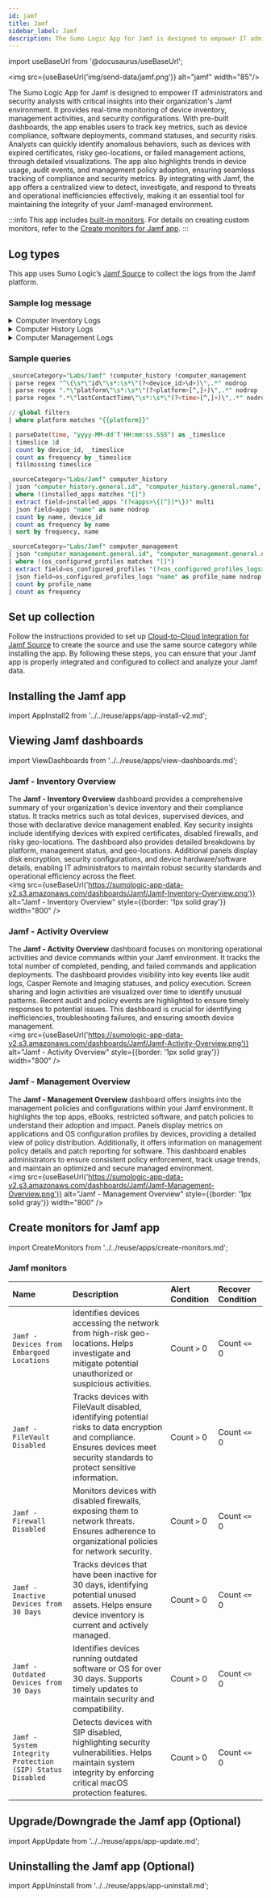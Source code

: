 ```yaml
---
id: jamf
title: Jamf
sidebar_label: Jamf
description: The Sumo Logic App for Jamf is designed to empower IT administrators and security analysts with critical insights into their organization's Jamf environment.
---
```


import useBaseUrl from '@docusaurus/useBaseUrl';

<img src={useBaseUrl('img/send-data/jamf.png')} alt="jamf" width="85"/>

The Sumo Logic App for Jamf is designed to empower IT administrators and security analysts with critical insights into their organization's Jamf environment. It provides real-time monitoring of device inventory, management activities, and security configurations. With pre-built dashboards, the app enables users to track key metrics, such as device compliance, software deployments, command statuses, and security risks. Analysts can quickly identify anomalous behaviors, such as devices with expired certificates, risky geo-locations, or failed management actions, through detailed visualizations. The app also highlights trends in device usage, audit events, and management policy adoption, ensuring seamless tracking of compliance and security metrics. By integrating with Jamf, the app offers a centralized view to detect, investigate, and respond to threats and operational inefficiencies effectively, making it an essential tool for maintaining the integrity of your Jamf-managed environment.

:::info
This app includes [built-in monitors](#jamf-monitors). For details on creating custom monitors, refer to the [Create monitors for Jamf app](#create-monitors-for-jamf-app).
:::

## Log types

This app uses Sumo Logic’s [Jamf Source](/docs/send-data/hosted-collectors/cloud-to-cloud-integration-framework/jamf-source/) to collect the logs from the Jamf platform.

### Sample log message

<details>
<summary>Computer Inventory Logs</summary>

```json
{
  "totalCount": 3,
  "results": [
    {
      "id": "1",
      "udid": "123",
      "general": {
        "name": "Boalime",
        "lastIpAddress": "247.185.82.186",
        "lastReportedIp": "247.185.82.186",
        "jamfBinaryVersion": "9.27",
        "platform": "Mac",
        "barcode1": "5 12345 678900",
        "barcode2": "5 12345 678900",
        "assetTag": "304822",
        "remoteManagement": {
          "managed": true
        },
        "supervised": true,
        "mdmCapable": {
          "capable": true,
          "capableUsers": [
            "admin",
            "rootadmin"
          ]
        },
        "reportDate": "2018-10-31T18:04:13Z",
        "lastContactTime": "2018-10-31T18:04:13Z",
        "lastCloudBackupDate": "2018-10-31T18:04:13Z",
        "lastEnrolledDate": "2018-10-31T18:04:13Z",
        "mdmProfileExpiration": "2018-10-31T18:04:13Z",
        "initialEntryDate": "2018-10-31",
        "distributionPoint": "distribution point name",
        "enrollmentMethod": {
          "id": "1",
          "objectName": "user@domain.com",
          "objectType": "User-initiated - no invitation"
        },
        "site": {
          "id": "1",
          "name": "Eau Claire"
        },
        "itunesStoreAccountActive": true,
        "enrolledViaAutomatedDeviceEnrollment": true,
        "userApprovedMdm": true,
        "declarativeDeviceManagementEnabled": true,
        "extensionAttributes": [
          {
            "definitionId": "23",
            "name": "Some Attribute",
            "description": "Some Attribute defines how much Foo impacts Bar.",
            "enabled": true,
            "multiValue": true,
            "values": [
              "foo",
              "bar"
            ],
            "dataType": "STRING",
            "options": [
              "foo",
              "bar"
            ],
            "inputType": "TEXT"
          }
        ],
        "managementId": "73226fb6-61df-4c10-9552-eb9bc353d507"
      },
      "diskEncryption": {
        "bootPartitionEncryptionDetails": {
          "partitionName": "main",
          "partitionFileVault2State": "VALID",
          "partitionFileVault2Percent": 100
        },
        "individualRecoveryKeyValidityStatus": "VALID",
        "institutionalRecoveryKeyPresent": true,
        "diskEncryptionConfigurationName": "Test configuration",
        "fileVault2Enabled": true,
        "fileVault2EnabledUserNames": [
          "admin"
        ],
        "fileVault2EligibilityMessage": "Not a boot partition"
      },
      "purchasing": {
        "leased": true,
        "purchased": true,
        "poNumber": "53-1",
        "poDate": "2019-01-01",
        "vendor": "Example Vendor",
        "warrantyDate": "2019-01-01",
        "appleCareId": "abcd",
        "leaseDate": "2019-01-01",
        "purchasePrice": "$500",
        "lifeExpectancy": 5,
        "purchasingAccount": "admin",
        "purchasingContact": "true",
        "extensionAttributes": [
          {
            "definitionId": "23",
            "name": "Some Attribute",
            "description": "Some Attribute defines how much Foo impacts Bar.",
            "enabled": true,
            "multiValue": true,
            "values": [
              "foo",
              "bar"
            ],
            "dataType": "STRING",
            "options": [
              "foo",
              "bar"
            ],
            "inputType": "TEXT"
          }
        ]
      },
      "applications": [
        {
          "name": "Microsoft Word",
          "path": "/usr/local/app",
          "version": "1.0.0",
          "macAppStore": true,
          "sizeMegabytes": 25,
          "bundleId": "1",
          "updateAvailable": false,
          "externalVersionId": "1"
        }
      ],
      "storage": {
        "bootDriveAvailableSpaceMegabytes": 3072,
        "disks": [
          {
            "id": "170",
            "device": "disk0",
            "model": "APPLE HDD TOSHIBA MK5065GSXF",
            "revision": "5",
            "serialNumber": "a8598f013366",
            "sizeMegabytes": 262144,
            "smartStatus": "OK",
            "type": "false",
            "partitions": [
              {
                "name": "Foo",
                "sizeMegabytes": 262144,
                "availableMegabytes": 131072,
                "partitionType": "BOOT",
                "percentUsed": 25,
                "fileVault2State": "VALID",
                "fileVault2ProgressPercent": 45,
                "lvmManaged": true
              }
            ]
          }
        ]
      },
      "userAndLocation": {
        "username": "Madison Anderson",
        "realname": "13-inch MacBook",
        "email": "email@com.pl",
        "position": "IT Team Lead",
        "phone": "123-456-789",
        "departmentId": "1",
        "buildingId": "1",
        "room": "5",
        "extensionAttributes": [
          {
            "definitionId": "23",
            "name": "Some Attribute",
            "description": "Some Attribute defines how much Foo impacts Bar.",
            "enabled": true,
            "multiValue": true,
            "values": [
              "foo",
              "bar"
            ],
            "dataType": "STRING",
            "options": [
              "foo",
              "bar"
            ],
            "inputType": "TEXT"
          }
        ]
      },
      "configurationProfiles": [
        {
          "id": "1",
          "username": "username",
          "lastInstalled": "2018-10-31T18:04:13Z",
          "removable": true,
          "displayName": "Displayed profile",
          "profileIdentifier": "0ae590fe-9b30-11ea-bb37-0242ac130002"
        }
      ],
      "printers": [
        {
          "name": "My Printer",
          "type": "XYZ 1122",
          "uri": "ipp://10.0.0.5",
          "location": "7th floor"
        }
      ],
      "services": [
        {
          "name": "SomeService"
        }
      ],
      "hardware": {
        "make": "Apple",
        "model": "13-inch MacBook Pro (Mid 2012)",
        "modelIdentifier": "MacBookPro9,2",
        "serialNumber": "C02ZC2QYLVDL",
        "processorSpeedMhz": 2100,
        "processorCount": 2,
        "coreCount": 2,
        "processorType": "Intel Core i5",
        "processorArchitecture": "i386",
        "busSpeedMhz": 2133,
        "cacheSizeKilobytes": 3072,
        "networkAdapterType": "Foo",
        "macAddress": "6A:2C:4B:B7:65:B5",
        "altNetworkAdapterType": "Bar",
        "altMacAddress": "82:45:58:44:dc:01",
        "totalRamMegabytes": 4096,
        "openRamSlots": 0,
        "batteryCapacityPercent": 85,
        "batteryHealth": "UNKNOWN",
        "smcVersion": "2.2f38",
        "nicSpeed": "N/A",
        "opticalDrive": "MATSHITA DVD-R UJ-8A8",
        "bootRom": "MBP91.00D3.B08",
        "bleCapable": false,
        "supportsIosAppInstalls": false,
        "appleSilicon": false,
        "extensionAttributes": [
          {
            "definitionId": "23",
            "name": "Some Attribute",
            "description": "Some Attribute defines how much Foo impacts Bar.",
            "enabled": true,
            "multiValue": true,
            "values": [
              "foo",
              "bar"
            ],
            "dataType": "STRING",
            "options": [
              "foo",
              "bar"
            ],
            "inputType": "TEXT"
          }
        ]
      },
      "localUserAccounts": [
        {
          "uid": "501",
          "userGuid": "844F1177-0CF5-40C6-901F-38EDD9969C1C",
          "username": "jamf",
          "fullName": "John Jamf",
          "admin": true,
          "homeDirectory": "/Users/jamf",
          "homeDirectorySizeMb": 131072,
          "fileVault2Enabled": true,
          "userAccountType": "LOCAL",
          "passwordMinLength": 4,
          "passwordMaxAge": 5,
          "passwordMinComplexCharacters": 5,
          "passwordHistoryDepth": 5,
          "passwordRequireAlphanumeric": true,
          "computerAzureActiveDirectoryId": "1",
          "userAzureActiveDirectoryId": "1",
          "azureActiveDirectoryId": "ACTIVATED"
        }
      ],
      "certificates": [
        {
          "commonName": "jamf.com",
          "identity": true,
          "expirationDate": "2030-10-31T18:04:13Z",
          "username": "test",
          "lifecycleStatus": "ACTIVE",
          "certificateStatus": "ISSUED",
          "subjectName": "CN=jamf.com",
          "serialNumber": "40f3d9fb",
          "sha1Fingerprint": "ed361458724d06082b2314acdb82e1f586f085f5",
          "issuedDate": "2022-05-23T14:54:10Z"
        }
      ],
      "attachments": [
        {
          "id": "1",
          "name": "Attachment.pdf",
          "fileType": "application/pdf",
          "sizeBytes": 1024
        }
      ],
      "plugins": [
        {
          "name": "plugin name",
          "version": "1.02",
          "path": "/Applications/"
        }
      ],
      "packageReceipts": {
        "installedByJamfPro": [
          "com.jamf.protect.JamfProtect"
        ],
        "installedByInstallerSwu": [
          "com.apple.pkg.Core"
        ],
        "cached": [
          "com.jamf.protect.JamfProtect"
        ]
      },
      "fonts": [
        {
          "name": "font name",
          "version": "1.02",
          "path": "/Applications/"
        }
      ],
      "security": {
        "sipStatus": "ENABLED",
        "gatekeeperStatus": "APP_STORE_AND_IDENTIFIED_DEVELOPERS",
        "xprotectVersion": "1.2.3",
        "autoLoginDisabled": false,
        "remoteDesktopEnabled": true,
        "activationLockEnabled": true,
        "recoveryLockEnabled": true,
        "firewallEnabled": true,
        "secureBootLevel": "FULL_SECURITY",
        "externalBootLevel": "ALLOW_BOOTING_FROM_EXTERNAL_MEDIA",
        "bootstrapTokenAllowed": true,
        "bootstrapTokenEscrowedStatus": "ESCROWED",
        "lastAttestationAttempt": "1970-01-01T00:00:00Z",
        "lastSuccessfulAttestation": "1970-01-01T00:00:00Z",
        "attestationStatus": "PENDING"
      },
      "operatingSystem": {
        "name": "Mac OS X",
        "version": "10.9.5",
        "build": "13A603",
        "supplementalBuildVersion": "13A953",
        "rapidSecurityResponse": "(a)",
        "activeDirectoryStatus": "Not Bound",
        "fileVault2Status": "ALL_ENCRYPTED",
        "softwareUpdateDeviceId": "J132AP",
        "extensionAttributes": [
          {
            "definitionId": "23",
            "name": "Some Attribute",
            "description": "Some Attribute defines how much Foo impacts Bar.",
            "enabled": true,
            "multiValue": true,
            "values": [
              "foo",
              "bar"
            ],
            "dataType": "STRING",
            "options": [
              "foo",
              "bar"
            ],
            "inputType": "TEXT"
          }
        ]
      },
      "licensedSoftware": [
        {
          "id": "1",
          "name": "Microsoft Word"
        }
      ],
      "ibeacons": [
        {
          "name": "room A"
        }
      ],
      "softwareUpdates": [
        {
          "name": "BEdit",
          "version": "1.15.2",
          "packageName": "com.apple.pkg.AdditionalEssentials"
        }
      ],
      "extensionAttributes": [
        {
          "definitionId": "23",
          "name": "Some Attribute",
          "description": "Some Attribute defines how much Foo impacts Bar.",
          "enabled": true,
          "multiValue": true,
          "values": [
            "foo",
            "bar"
          ],
          "dataType": "STRING",
          "options": [
            "foo",
            "bar"
          ],
          "inputType": "TEXT"
        }
      ],
      "contentCaching": {
        "computerContentCachingInformationId": "1",
        "parents": [
          {
            "contentCachingParentId": "1",
            "address": "SomeAddress",
            "alerts": {
              "contentCachingParentAlertId": "1",
              "addresses": [],
              "className": "SomeClass",
              "postDate": "2018-10-31T18:04:13Z"
            },
            "details": {
              "contentCachingParentDetailsId": "1",
              "acPower": true,
              "cacheSizeBytes": 0,
              "capabilities": {
                "contentCachingParentCapabilitiesId": "1",
                "imports": true,
                "namespaces": true,
                "personalContent": true,
                "queryParameters": true,
                "sharedContent": true,
                "prioritization": true
              },
              "portable": true,
              "localNetwork": [
                {
                  "contentCachingParentLocalNetworkId": "1",
                  "speed": 5000,
                  "wired": true
                }
              ]
            },
            "guid": "CD1E1291-4AF9-4468-B5D5-0F780C13DB2F",
            "healthy": true,
            "port": 0,
            "version": "1"
          }
        ],
        "alerts": [
          {
            "cacheBytesLimit": 0,
            "className": "SomeClass",
            "pathPreventingAccess": "/some/path",
            "postDate": "2018-10-31T18:04:13Z",
            "reservedVolumeBytes": 0,
            "resource": "SomeResource"
          }
        ],
        "activated": false,
        "active": false,
        "actualCacheBytesUsed": 0,
        "cacheDetails": [
          {
            "computerContentCachingCacheDetailsId": "1",
            "categoryName": "SomeCategory",
            "diskSpaceBytesUsed": 0
          }
        ],
        "cacheBytesFree": 23353884672,
        "cacheBytesLimit": 0,
        "cacheStatus": "OK",
        "cacheBytesUsed": 0,
        "dataMigrationCompleted": false,
        "dataMigrationProgressPercentage": 0,
        "dataMigrationError": {
          "code": 0,
          "domain": "SomeDomain",
          "userInfo": [
            {
              "key": "foo",
              "value": "bar"
            }
          ]
        },
        "maxCachePressureLast1HourPercentage": 0,
        "personalCacheBytesFree": 23353884672,
        "personalCacheBytesLimit": 0,
        "personalCacheBytesUsed": 0,
        "port": 0,
        "publicAddress": "SomeAddress",
        "registrationError": "NOT_ACTIVATED",
        "registrationResponseCode": 403,
        "registrationStarted": "2018-10-31T18:04:13Z",
        "registrationStatus": "CONTENT_CACHING_FAILED",
        "restrictedMedia": false,
        "serverGuid": "CD1E1291-4AF9-4468-B5D5-0F780C13DB2F",
        "startupStatus": "FAILED",
        "tetheratorStatus": "CONTENT_CACHING_DISABLED",
        "totalBytesAreSince": "2018-10-31T18:04:13Z",
        "totalBytesDropped": 0,
        "totalBytesImported": 0,
        "totalBytesReturnedToChildren": 0,
        "totalBytesReturnedToClients": 0,
        "totalBytesReturnedToPeers": 0,
        "totalBytesStoredFromOrigin": 0,
        "totalBytesStoredFromParents": 0,
        "totalBytesStoredFromPeers": 0
      },
      "groupMemberships": [
        {
          "groupId": "1",
          "groupName": "groupOne",
          "smartGroup": true
        }
      ]
    }
  ]
}
```
</details>

<details>
<summary>Computer History Logs</summary>

```json
{
  "general": {
    "id": 1,
    "name": "Admins MacBook Pro",
    "udid": "55900BDC-347C-58B1-D249-F32244B11D30",
    "serial_number": "C02Q7KHTGFWF",
    "mac_address": "E0:AC:CB:97:36:G4"
  },
  "computer_usage_logs": [
    {
      "usage_log": {
        "event": "login",
        "username": "Admin",
        "date_time": "2017-07-07T18:37:04.000Z",
        "date_time_epoch": 1499470624555,
        "date_time_utc": "2017-07-07T18:37:04.555-0500"
      }
    }
  ],
  "audits": [
    {
      "audit": {
        "event": "Viewed FileVault Encryption Key",
        "username": "Jamf Pro Admin",
        "date_time": "2017-07-07T18:37:04.000Z",
        "date_time_epoch": 1499470624555,
        "date_time_utc": "2017-07-07T18:37:04.555-0500"
      }
    }
  ],
  "policy_logs": [
    {
      "policy_log": {
        "policy_id": 1,
        "policy_name": "Update Inventory",
        "username": "Username",
        "date_time": "2017-07-07T18:37:04.000Z",
        "date_time_epoch": 1499470624555,
        "date_time_utc": "2017-07-07T18:37:04.555-0500",
        "status": "Completed"
      }
    }
  ],
  "casper_remote_logs": [
    {
      "casper_remote_log": {
        "date_time": "2017-07-07T18:37:04.000Z",
        "date_time_epoch": 1499470624555,
        "date_time_utc": "2017-07-07T18:37:04.555-0500",
        "status": "Completed"
      }
    }
  ],
  "screen_sharing_logs": [
    {
      "screen_sharing_log": {
        "date_time": "2017-07-07T18:37:04.000Z",
        "date_time_epoch": 1499470624555,
        "date_time_utc": "2017-07-07T18:37:04.555-0500",
        "status": "Completed",
        "details": "admin authenticated to screen share with computer at 10.1.1.1"
      }
    }
  ],
  "casper_imaging_logs": [
    {
      "casper_imaging_log": {
        "date_time": "2017-07-07T18:37:04.000Z",
        "date_time_epoch": 1499470624555,
        "date_time_utc": "2017-07-07T18:37:04.555-0500",
        "status": "Completed"
      }
    }
  ],
  "commands": {
    "completed": [
      {
        "command": {
          "name": "WiFi Configuration Profile",
          "completed": "2017/07/07 at 6:37 PM",
          "completed_epoch": 1499470624555,
          "completed_utc": "2017-07-07T18:37:04.555-0500",
          "username": "string"
        }
      }
    ],
    "pending": [
      {
        "command": {
          "name": "ProfileList",
          "status": "Pending",
          "issued": "2017/07/07 at 6:37 PM",
          "issued_epoch": 1499470624555,
          "issued_utc": "2017-07-07T18:37:04.555-0500",
          "last_push": "2017/07/07 at 6:38 PM",
          "last_push_epoch": 1499470735555,
          "last_push_utc": "2017-07-07T18:38:55.555-0500",
          "username": "string"
        }
      }
    ],
    "failed": [
      {
        "command": {
          "name": "Install Configuration Profile AD Binding",
          "status": "The Directory Binding Account payload could not be installed",
          "issued": "2017/07/07 at 6:37 PM",
          "issued_epoch": 1499470624555,
          "issued_utc": "2017-07-07T18:37:04.555-0500",
          "failed": "2017/07/07 at 6:38 PM",
          "failed_epoch": 1499470735555,
          "failed_utc": "2017-07-07T18:38:55.555-0500"
        }
      }
    ]
  },
  "user_location": [
    {
      "location": {
        "date_time": "2017/07/07 at 6:37 PM",
        "date_time_epoch": 1499470624555,
        "date_time_utc": "2017-07-07T18:37:04.555-0500",
        "username": "Betty.Johnson",
        "full_name": "Betty Johnson",
        "email_address": "betty.johnson@company.com",
        "phone_number": "555-555-5555",
        "department": "Information Technology",
        "building": "Block D",
        "room": 134,
        "position": "Chief of Everything"
      }
    }
  ],
  "mac_app_store_applications": {
    "installed": [
      {
        "app": {
          "name": "Xcode",
          "version": "8.3.3",
          "size_mb": 150
        }
      }
    ],
    "pending": [
      {
        "app": {
          "name": "Xcode",
          "version": "8.3.2",
          "deployed": "2 minutes ago",
          "deployed_epoch": 1499470624555,
          "deployed_utc": "2018-02-22T16:55:14.000-0600",
          "last_update": "2 minutes ago",
          "last_update_epoch": 1499470624555,
          "last_update_utc": "2018-02-22T16:55:14.000-0600"
        }
      }
    ],
    "failed": [
      {
        "app": {
          "name": "Xcode",
          "version": "8.3.2",
          "status": "Failed",
          "deployed": "2 minutes ago",
          "deployed_epoch": 1499470624555,
          "deployed_utc": "2018-02-22T16:55:14.000-0600",
          "last_update": "2 minutes ago",
          "last_update_epoch": 1499470624555,
          "last_update_utc": "2018-02-22T16:55:14.000-0600"
        }
      }
    ]
  }
}
```
</details>

<details>
<summary>Computer Management Logs</summary>

```json
{
  "general": {
    "id": 1,
    "name": "Steves iMac",
    "udid": "55900BDC-347C-58B1-D249-F32244B11D30",
    "serial_number": "C02Q7KHTGFWF",
    "mac_address": "E0:AC:CB:97:36:G4"
  },
  "policies": [
    {
      "policy": {
        "id": 1,
        "name": "Update Inventory",
        "trigger": "Self Service, Check-in"
      }
    }
  ],
  "ebooks": [
    {
      "ebook": {
        "id": 1,
        "name": "string"
      }
    }
  ],
  "mac_app_store_apps": [
    {
      "mac_app_store_app": {
        "id": 1,
        "name": "string"
      }
    }
  ],
  "os_x_configuration_profiles": [
    {
      "profile": {
        "id": 1,
        "name": "string"
      }
    }
  ],
  "restricted_software": [
    {
      "software": {
        "id": 1,
        "name": "string"
      }
    }
  ],
  "smart_groups": [
    {
      "group": {
        "id": 1,
        "name": "string"
      }
    }
  ],
  "static_groups": [
    {
      "group": {
        "id": 1,
        "name": "string"
      }
    }
  ],
  "patch_reporting_software_titles": [
    {
      "title": {
        "name": "Google Chrome",
        "latest_version": "64.0.3282.119",
        "installed_version": "63.0.3239.132"
      }
    }
  ],
  "patch_policies": [
    {
      "patch_policy": {
        "id": 1,
        "name": "string"
      }
    }
  ]
}
```
</details>

### Sample queries

```sql title="Active Devices over Time"
_sourceCategory="Labs/Jamf" !computer_history !computer_management
| parse regex "^\{\s*\"id\"\s*:\s*\"(?<device_id>\d+)\",.*" nodrop
| parse regex ".*\"platform\"\s*:\s*\"(?<platform>[^,]+)\",.*" nodrop
| parse regex ".*\"lastContactTime\"\s*:\s*\"(?<time>[^,]+)\",.*" nodrop

// global filters
| where platform matches "{{platform}}"

| parseDate(time, "yyyy-MM-dd'T'HH:mm:ss.SSS") as _timeslice 
| timeslice 1d
| count by device_id, _timeslice
| count as frequency by _timeslice
| fillmissing timeslice
```

```sql title="Most Installed Applications"
_sourceCategory="Labs/Jamf" computer_history
| json "computer_history.general.id", "computer_history.general.name", "computer_history.general.mac_address", "computer_history.general.serial_number", "computer_history.mac_app_store_applications.installed[*]" as device_id, device_name, mac_address, serial_number, installed_apps nodrop
| where !(installed_apps matches "[]")
| extract field=installed_apps "(?<apps>\{[^}]*\})" multi
| json field=apps "name" as name nodrop
| count by name, device_id
| count as frequency by name
| sort by frequency, name
```

```sql title="Unique Configured OS Profiles"
_sourceCategory="Labs/Jamf" computer_management
| json "computer_management.general.id", "computer_management.general.name", "computer_management.general.mac_address", "computer_management.general.serial_number", "computer_management.os_x_configuration_profiles[*]" as device_id, device_name, mac_address, serial_number, os_configured_profiles nodrop
| where !(os_configured_profiles matches "[]")
| extract field=os_configured_profiles "(?<os_configured_profiles_logs>\{[^}]*\})" multi
| json field=os_configured_profiles_logs "name" as profile_name nodrop
| count by profile_name
| count as frequency
```

## Set up collection

Follow the instructions provided to set up [Cloud-to-Cloud Integration for Jamf Source](/docs/send-data/hosted-collectors/cloud-to-cloud-integration-framework/jamf-source/) to create the source and use the same source category while installing the app. By following these steps, you can ensure that your Jamf app is properly integrated and configured to collect and analyze your Jamf data.

## Installing the Jamf app

import AppInstall2 from '../../reuse/apps/app-install-v2.md';

<AppInstall2/>

## Viewing Jamf dashboards

import ViewDashboards from '../../reuse/apps/view-dashboards.md';

<ViewDashboards/>

### Jamf - Inventory Overview

The **Jamf - Inventory Overview** dashboard provides a comprehensive summary of your organization's device inventory and their compliance status. It tracks metrics such as total devices, supervised devices, and those with declarative device management enabled. Key security insights include identifying devices with expired certificates, disabled firewalls, and risky geo-locations. The dashboard also provides detailed breakdowns by platform, management status, and geo-locations. Additional panels display disk encryption, security configurations, and device hardware/software details, enabling IT administrators to maintain robust security standards and operational efficiency across the fleet. <br/> <img src={useBaseUrl('https://sumologic-app-data-v2.s3.amazonaws.com/dashboards/Jamf/Jamf-Inventory-Overview.png')} alt="Jamf - Inventory Overview" style={{border: '1px solid gray'}} width="800" />

### Jamf - Activity Overview

The **Jamf - Activity Overview** dashboard focuses on monitoring operational activities and device commands within your Jamf environment. It tracks the total number of completed, pending, and failed commands and application deployments. The dashboard provides visibility into key events like audit logs, Casper Remote and Imaging statuses, and policy execution. Screen sharing and login activities are visualized over time to identify unusual patterns. Recent audit and policy events are highlighted to ensure timely responses to potential issues. This dashboard is crucial for identifying inefficiencies, troubleshooting failures, and ensuring smooth device management. <br/> <img src={useBaseUrl('https://sumologic-app-data-v2.s3.amazonaws.com/dashboards/Jamf/Jamf-Activity-Overview.png')} alt="Jamf - Activity Overview" style={{border: '1px solid gray'}} width="800" />

### Jamf - Management Overview

The **Jamf - Management Overview** dashboard offers insights into the management policies and configurations within your Jamf environment. It highlights the top apps, eBooks, restricted software, and patch policies to understand their adoption and impact. Panels display metrics on applications and OS configuration profiles by devices, providing a detailed view of policy distribution. Additionally, it offers information on management policy details and patch reporting for software. This dashboard enables administrators to ensure consistent policy enforcement, track usage trends, and maintain an optimized and secure managed environment. <br/> <img src={useBaseUrl('https://sumologic-app-data-v2.s3.amazonaws.com/dashboards/Jamf/Jamf-Management-Overview.png')} alt="Jamf - Management Overview" style={{border: '1px solid gray'}} width="800" />
 
## Create monitors for Jamf app

import CreateMonitors from '../../reuse/apps/create-monitors.md';

<CreateMonitors/>

### Jamf monitors

| Name | Description | Alert Condition | Recover Condition |
|:--|:--|:--|:--|
| `Jamf - Devices from Embargoed Locations` | Identifies devices accessing the network from high-risk geo-locations. Helps investigate and mitigate potential unauthorized or suspicious activities. | Count `>` 0 | Count `<=` 0 |
| `Jamf - FileVault Disabled` | Tracks devices with FileVault disabled, identifying potential risks to data encryption and compliance. Ensures devices meet security standards to protect sensitive information. | Count `>` 0 | Count `<=` 0 |
| `Jamf - Firewall Disabled` | Monitors devices with disabled firewalls, exposing them to network threats. Ensures adherence to organizational policies for network security. | Count `>` 0 | Count `<=` 0 |
| `Jamf - Inactive Devices from 30 Days` | Tracks devices that have been inactive for 30 days, identifying potential unused assets. Helps ensure device inventory is current and actively managed. | Count `>` 0 | Count `<=` 0 |
| `Jamf - Outdated Devices from 30 Days` | Identifies devices running outdated software or OS for over 30 days. Supports timely updates to maintain security and compatibility. | Count `>` 0 | Count `<=` 0 |
| `Jamf - System Integrity Protection (SIP) Status Disabled` | Detects devices with SIP disabled, highlighting security vulnerabilities. Helps maintain system integrity by enforcing critical macOS protection features. | Count `>` 0 | Count `<=` 0 |

## Upgrade/Downgrade the Jamf app (Optional)

import AppUpdate from '../../reuse/apps/app-update.md';

<AppUpdate/>

## Uninstalling the Jamf app (Optional)

import AppUninstall from '../../reuse/apps/app-uninstall.md';

<AppUninstall/>